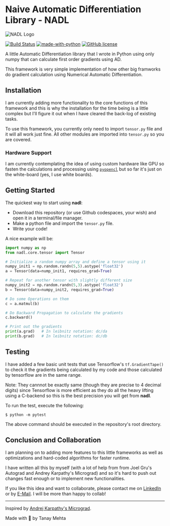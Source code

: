 # Naive Automatic Differentiation Library - NADL

![NADL Logo](assets/NADL.gif)


[![Build Status](https://travis-ci.com/heytanay/nadl.svg?branch=main)](https://travis-ci.com/heytanay/nadl)
[![made-with-python](https://img.shields.io/badge/Made%20with-Python-1f425f.svg)](https://www.python.org/)
[![GitHub license](https://img.shields.io/github/license/Naereen/StrapDown.js.svg)](https://github.com/heytanay/nadl/blob/main/LICENSE)

A little Automatic Differentiation library that I wrote in Python using only numpy that can calculate first order gradients using AD.

This framework is very simple implementation of how other big framworks do gradient calculation using Numerical Automatic Differentiation.

## Installation

I am currently adding more functionality to the core functions of this framework and this is why the installation for the time being is a little complex but I'll figure it out when I have cleared the back-log of existing tasks.

To use this framework, you currently only need to import `tensor.py` file and it will all work just fine. All other modules are imported into `tensor.py` so you are covered.

### Hardware Support

I am currently contemplating the idea of using custom hardware like GPU so fasten the calculations and processing using [`pyopencl`](https://documen.tician.de/pyopencl/) but so far it's just on the white-board (yes, I use white boards).

## Getting Started

The quickest way to start using **nadl**:

* Download this repository (or use Github codespaces, your wish) and open it in a terminal/file manager.
* Make a python file and import the `tensor.py` file.
* Write your code!

A nice example will be:

```python
import numpy as np
from nadl.core.tensor import Tensor

# Initialize a random numpy array and define a tensor using it
numpy_init1 = np.random.randn(5,5).astype('float32')
a = Tensor(data=nump_init1, requires_grad=True)

# Repeat for another tensor with slightly different size
numpy_init2 = np.random.randn(5,3).astype('float32')
b = Tensor(data=numpy_init2, requires_grad=True)

# Do some Operations on them
c = a.matmul(b)

# Do Backward Propagation to calculate the gradients
c.backward()

# Print out the gradients
print(a.grad)   # In leibnitz notation: dc/da
print(b.grad)   # In leibnitz notation: dc/db
```

## Testing

I have added a few basic unit tests that use Tensorflow's `tf.GradientTape()` to check it the gradients being calculated by my code and those calculated by tensorflow are in the same range.

Note: They cannnot be exactly same (though they are precise to 4 decimal digits) since Tensorflow is more efficient as they do all the heavy lifting using a C-backend so this is the best precision you will get from **nadl**.

To run the test, execute the following:

```shell
$ python -m pytest
```

The above command should be executed in the repository's root directory.

## Conclusion and Collaboration

I am planning on to adding more features to this little frameworks as well as optimizations and hard-coded algorithms for faster runtime.

I have written all this by myself (with a lot of help from from Joel Gru's Autograd and Andrey Karpathy's Micrograd) and so it's hard to push out changes fast enough or to implement new functionalities.

If you like this idea and want to collaborate, please contact me on [LinkedIn](https://www.linkedin.com/in/tanaymehta28/) or by [E-Mail](mailto:heyytanay@gmail.com). I will be more than happy to collab!

<hr>

Inspired by [Andrej Karpathy's Micrograd](https://github.com/karpathy/micrograd).

Made with 🖤 by Tanay Mehta

